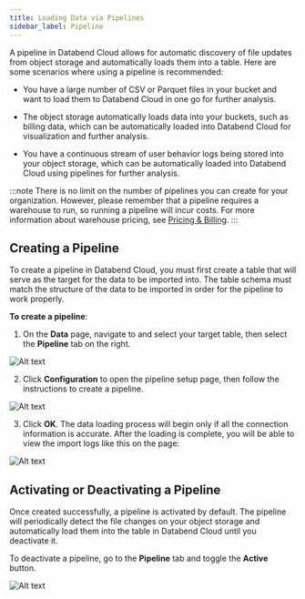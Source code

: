 ```yaml
---
title: Loading Data via Pipelines
sidebar_label: Pipeline
---
```


A pipeline in Databend Cloud allows for automatic discovery of file updates from object storage and automatically loads them into a table. Here are some scenarios where using a pipeline is recommended:

- You have a large number of CSV or Parquet files in your bucket and want to load them to Databend Cloud in one go for further analysis.

- The object storage automatically loads data into your buckets, such as billing data, which can be automatically loaded into Databend Cloud for visualization and further analysis.

- You have a continuous stream of user behavior logs being stored into your object storage, which can be automatically loaded into Databend Cloud using pipelines for further analysis.

:::note
There is no limit on the number of pipelines you can create for your organization. However, please remember that a pipeline requires a warehouse to run, so running a pipeline will incur costs. For more information about warehouse pricing, see [Pricing & Billing](/guides/overview/editions/dc/pricing).
:::

## Creating a Pipeline

To create a pipeline in Databend Cloud, you must first create a table that will serve as the target for the data to be imported into. The table schema must match the structure of the data to be imported in order for the pipeline to work properly.

**To create a pipeline**:

1. On the **Data** page, navigate to and select your target table, then select the **Pipeline** tab on the right.

![Alt text](@site/static/img/documents/loading-data/pipeline-1.png)

2. Click **Configuration** to open the pipeline setup page, then follow the instructions to create a pipeline.

![Alt text](@site/static/img/documents/loading-data/pipeline-2.png)

3. Click **OK**. The data loading process will begin only if all the connection information is accurate.  After the loading is complete, you will be able to view the import logs like this on the page:

![Alt text](@site/static/img/documents/loading-data/pipeline-3.png)

## Activating or Deactivating a Pipeline

Once created successfully, a pipeline is activated by default. The pipeline will periodically detect the file changes on your object storage and automatically load them into the table in Databend Cloud until you deactivate it. 

To deactivate a pipeline, go to the **Pipeline** tab and toggle the **Active** button. 

![Alt text](@site/static/img/documents/loading-data/pipeline-4.png)
